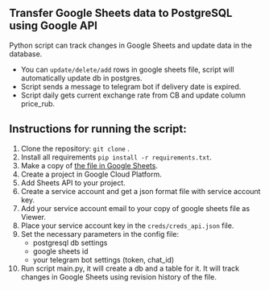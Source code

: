 ## Transfer Google Sheets data to PostgreSQL using Google API
Python script can track changes in Google Sheets and update data in the database.
* You can `update/delete/add` rows in google sheets file, script will automatically update db in postgres.
* Script sends a message to telegram bot if delivery date is expired.
* Script daily gets current exchange rate from CB and update column price_rub.
## Instructions for running the script:
1. Clone the repository: `git clone` .
2. Install all requirements `pip install -r requirements.txt`.
3. Make a copy of [the file in Google Sheets](https://docs.google.com/spreadsheets/d/15OFkjwQBcMkX40YDCZB03pHGQqvOh1dBsPnbTAyFhEs/edit?usp=sharing).
4. Create a project in Google Cloud Platform.
5. Add Sheets API to your project.
6. Create a service account and get a json format file with service account key.
7. Add your service account email to your copy of  google sheets file as Viewer.
8. Place your service account key in the `creds/creds_api.json` file.
9. Set the necessary parameters in the config file:
   + postgresql db settings
   + google sheets id
   + your telegram bot settings (token, chat_id)
10. Run script main.py, it will create a db and a table for it. It will track changes in Google Sheets using revision history of the file. 
